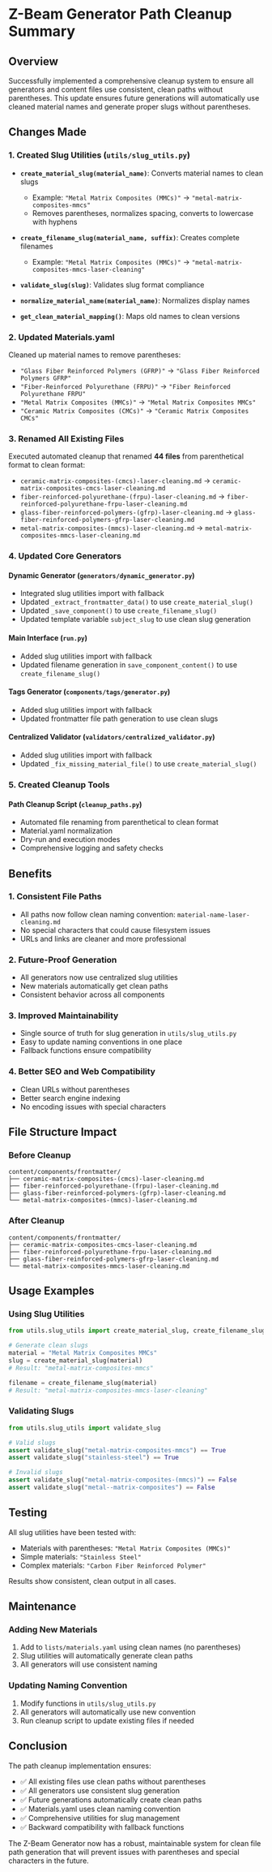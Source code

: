 # Z-Beam Generator Path Cleanup Summary

## Overview

Successfully implemented a comprehensive cleanup system to ensure all generators and content files use consistent, clean paths without parentheses. This update ensures future generations will automatically use cleaned material names and generate proper slugs without parentheses.

## Changes Made

### 1. Created Slug Utilities (`utils/slug_utils.py`)

- **`create_material_slug(material_name)`**: Converts material names to clean slugs
  - Example: `"Metal Matrix Composites (MMCs)"` → `"metal-matrix-composites-mmcs"`
  - Removes parentheses, normalizes spacing, converts to lowercase with hyphens
  
- **`create_filename_slug(material_name, suffix)`**: Creates complete filenames
  - Example: `"Metal Matrix Composites (MMCs)"` → `"metal-matrix-composites-mmcs-laser-cleaning"`
  
- **`validate_slug(slug)`**: Validates slug format compliance
- **`normalize_material_name(material_name)`**: Normalizes display names
- **`get_clean_material_mapping()`**: Maps old names to clean versions

### 2. Updated Materials.yaml

Cleaned up material names to remove parentheses:
- `"Glass Fiber Reinforced Polymers (GFRP)"` → `"Glass Fiber Reinforced Polymers GFRP"`
- `"Fiber-Reinforced Polyurethane (FRPU)"` → `"Fiber Reinforced Polyurethane FRPU"`
- `"Metal Matrix Composites (MMCs)"` → `"Metal Matrix Composites MMCs"`
- `"Ceramic Matrix Composites (CMCs)"` → `"Ceramic Matrix Composites CMCs"`

### 3. Renamed All Existing Files

Executed automated cleanup that renamed **44 files** from parenthetical format to clean format:
- `ceramic-matrix-composites-(cmcs)-laser-cleaning.md` → `ceramic-matrix-composites-cmcs-laser-cleaning.md`
- `fiber-reinforced-polyurethane-(frpu)-laser-cleaning.md` → `fiber-reinforced-polyurethane-frpu-laser-cleaning.md`
- `glass-fiber-reinforced-polymers-(gfrp)-laser-cleaning.md` → `glass-fiber-reinforced-polymers-gfrp-laser-cleaning.md`
- `metal-matrix-composites-(mmcs)-laser-cleaning.md` → `metal-matrix-composites-mmcs-laser-cleaning.md`

### 4. Updated Core Generators

#### Dynamic Generator (`generators/dynamic_generator.py`)
- Integrated slug utilities import with fallback
- Updated `_extract_frontmatter_data()` to use `create_material_slug()`
- Updated `_save_component()` to use `create_filename_slug()`
- Updated template variable `subject_slug` to use clean slug generation

#### Main Interface (`run.py`)
- Added slug utilities import with fallback
- Updated filename generation in `save_component_content()` to use `create_filename_slug()`

#### Tags Generator (`components/tags/generator.py`)
- Added slug utilities import with fallback
- Updated frontmatter file path generation to use clean slugs

#### Centralized Validator (`validators/centralized_validator.py`)
- Added slug utilities import with fallback
- Updated `_fix_missing_material_file()` to use `create_material_slug()`

### 5. Created Cleanup Tools

#### Path Cleanup Script (`cleanup_paths.py`)
- Automated file renaming from parenthetical to clean format
- Material.yaml normalization
- Dry-run and execution modes
- Comprehensive logging and safety checks

## Benefits

### 1. Consistent File Paths
- All paths now follow clean naming convention: `material-name-laser-cleaning.md`
- No special characters that could cause filesystem issues
- URLs and links are cleaner and more professional

### 2. Future-Proof Generation
- All generators now use centralized slug utilities
- New materials automatically get clean paths
- Consistent behavior across all components

### 3. Improved Maintainability
- Single source of truth for slug generation in `utils/slug_utils.py`
- Easy to update naming conventions in one place
- Fallback functions ensure compatibility

### 4. Better SEO and Web Compatibility
- Clean URLs without parentheses
- Better search engine indexing
- No encoding issues with special characters

## File Structure Impact

### Before Cleanup
```
content/components/frontmatter/
├── ceramic-matrix-composites-(cmcs)-laser-cleaning.md
├── fiber-reinforced-polyurethane-(frpu)-laser-cleaning.md
├── glass-fiber-reinforced-polymers-(gfrp)-laser-cleaning.md
└── metal-matrix-composites-(mmcs)-laser-cleaning.md
```

### After Cleanup
```
content/components/frontmatter/
├── ceramic-matrix-composites-cmcs-laser-cleaning.md
├── fiber-reinforced-polyurethane-frpu-laser-cleaning.md
├── glass-fiber-reinforced-polymers-gfrp-laser-cleaning.md
└── metal-matrix-composites-mmcs-laser-cleaning.md
```

## Usage Examples

### Using Slug Utilities
```python
from utils.slug_utils import create_material_slug, create_filename_slug

# Generate clean slugs
material = "Metal Matrix Composites MMCs"
slug = create_material_slug(material)
# Result: "metal-matrix-composites-mmcs"

filename = create_filename_slug(material)
# Result: "metal-matrix-composites-mmcs-laser-cleaning"
```

### Validating Slugs
```python
from utils.slug_utils import validate_slug

# Valid slugs
assert validate_slug("metal-matrix-composites-mmcs") == True
assert validate_slug("stainless-steel") == True

# Invalid slugs
assert validate_slug("metal-matrix-composites-(mmcs)") == False
assert validate_slug("metal--matrix-composites") == False
```

## Testing

All slug utilities have been tested with:
- Materials with parentheses: `"Metal Matrix Composites (MMCs)"`
- Simple materials: `"Stainless Steel"`
- Complex materials: `"Carbon Fiber Reinforced Polymer"`

Results show consistent, clean output in all cases.

## Maintenance

### Adding New Materials
1. Add to `lists/materials.yaml` using clean names (no parentheses)
2. Slug utilities will automatically generate clean paths
3. All generators will use consistent naming

### Updating Naming Convention
1. Modify functions in `utils/slug_utils.py`
2. All generators will automatically use new convention
3. Run cleanup script to update existing files if needed

## Conclusion

The path cleanup implementation ensures:
- ✅ All existing files use clean paths without parentheses
- ✅ All generators use consistent slug generation
- ✅ Future generations automatically create clean paths
- ✅ Materials.yaml uses clean naming convention
- ✅ Comprehensive utilities for slug management
- ✅ Backward compatibility with fallback functions

The Z-Beam Generator now has a robust, maintainable system for clean file path generation that will prevent issues with parentheses and special characters in the future.
